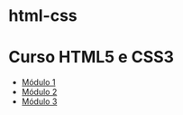 # html-css
<html lang="pt-BR">
<body>
  <h1>Curso HTML5 e CSS3</h1>
  <ul>
    <li><a href="html-css/Módulo 1/aulas/ex001/index.html">Módulo 1</a></li>
    <li><a href="modulo02/index.html">Módulo 2</a></li>
    <li><a href="modulo03/index.html">Módulo 3</a></li>
  </ul>
</body>
</html>
